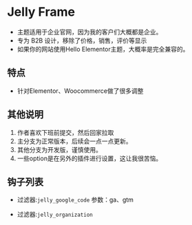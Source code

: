 # Jelly Frame

- 主题适用于企业官网，因为我的客户们大概都是企业。
- 专为 B2B 设计，移除了价格，销售，评价等显示
- 如果你的网站使用Hello Elementor主题，大概率是完全兼容的。

## 特点

- 针对Elementor、Woocommerce做了很多调整

## 其他说明

1. 作者喜欢下班前提交，然后回家拉取
2. 主分支为正常版本，后续会一点一点更新。
3. 其他分支为开发版，谨慎使用。
4. 一些option是在另外的插件进行设置，这让我很苦恼。

## 钩子列表

- 过滤器:`jelly_google_code` 参数：ga、gtm

- 过滤器:`jelly_organization`
